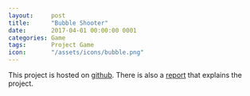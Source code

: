 ```yaml
---
layout:     post
title:      "Bubble Shooter"
date:       2017-04-01 00:00:00 0001
categories: Game
tags:       Project Game
icon:       "/assets/icons/bubble.png"
---
```

<div align="center">
  <link rel="stylesheet" type="text/css"
    href="https://rawgit.com/nicholas-maltbie/BubbleShooterJS/master/bubblestyle.css"/>
  <canvas id="game-canvas" style="margin:0 auto; margin-bottom:40px; background: #eee; max-width:100%" width="480" height="320"></canvas>
  <script type="application/javascript"
    src="https://rawgit.com/nicholas-maltbie/BubbleShooterJS/master/grid.js">
  </script>
  <script type="application/javascript"
    src="https://rawgit.com/nicholas-maltbie/BubbleShooterJS/master/ball.js">
  </script>
  <script type="application/javascript"
    src="https://rawgit.com/nicholas-maltbie/BubbleShooterJS/master/shooter.js">
  </script>
  <script type="application/javascript"
    src="https://rawgit.com/nicholas-maltbie/BubbleShooterJS/master/manager.js">
  </script>
  <script type="application/javascript"
    src="https://rawgit.com/nicholas-maltbie/BubbleShooterJS/master/bubbles.js">
  </script>
</div>



This project is hosted on [github](https://github.com/nicholas-maltbie/BubbleShooterJS/). There is also a [report](/project/2017/04/01/Bubble-Shooter-Report.html) that explains the project.

